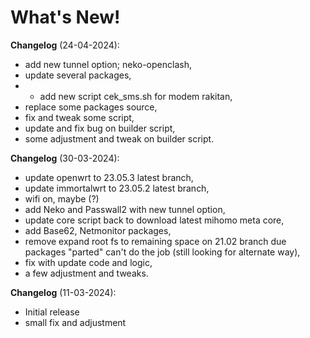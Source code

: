 # What's New!

**Changelog** (24-04-2024):
- add new tunnel option; neko-openclash,
- update several packages,
- - add new script cek_sms.sh for modem rakitan,
- replace some packages source,
- fix and tweak some script,
- update and fix bug on builder script,
- some adjustment and tweak on  builder script.

**Changelog** (30-03-2024):
- update openwrt to 23.05.3 latest branch,
- update immortalwrt to 23.05.2 latest branch,
- wifi on, maybe (?)
- add Neko and Passwall2 with new tunnel option,
- update core script back to download latest mihomo meta core,
- add Base62, Netmonitor packages,
- remove expand root fs to remaining space on 21.02 branch due packages "parted" can't do the job (still looking for alternate way),
- fix with update code and logic,
- a few adjustment and tweaks.

**Changelog** (11-03-2024):
- Initial release
- small fix and adjustment
